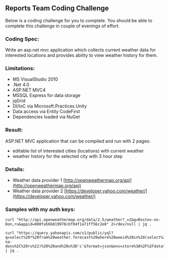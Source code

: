 ## Reports Team Coding Challenge

Below is a coding challenge for you to complete. You should be able to complete this challenge in couple of evenings of effort.

### Coding Spec:
Write an asp.net mvc application which collects current weather data for interested locations and provides ability to view weather history for them.

### Limitations:
* MS VisualStudio 2010
* .Net 4.0
* ASP.NET MVC4
* MSSQL Express for data storage
* jqGrid
* DI/IoC via Microsoft.Practices.Unity
* Data access via Entity CodeFirst
* Dependencies loaded via NuGet

### Result:
ASP.NET MVC application that can be compiled and run with 2 pages:
* editable list of interested cities (locations) with current weather
* weather history for the selected city with 3 hour step


### Details:
* Weather data provider 1 [http://openweathermap.org/api](http://openweathermap.org/api)
* Weather data provider 2 [https://developer.yahoo.com/weather/](https://developer.yahoo.com/weather/)

### Samples with my auth keys:
```
curl "http://api.openweathermap.org/data/2.5/weather?_=2&q=Rostov-on-Don,ru&appid=080fa56b819976cbf04f1a71ff56c2e8" 2>/dev/null | jq .

curl "https://query.yahooapis.com/v1/public/yql?q=select%20*%20from%20weather.forecast%20where%20woeid%20in%20(select%20woeid%20from%20geo.places(1)%20where%20text%3D%22rostov-na-donu%2C%20ru%22)%20%20and%20u%3D'c'&format=json&env=store%3A%2F%2Fdatatables.org%2Falltableswithkeys" | jq .
```
